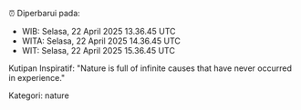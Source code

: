 ⏰ Diperbarui pada:
- WIB: Selasa, 22 April 2025 13.36.45 UTC
- WITA: Selasa, 22 April 2025 14.36.45 UTC
- WIT: Selasa, 22 April 2025 15.36.45 UTC

Kutipan Inspiratif:
"Nature is full of infinite causes that have never occurred in experience."


Kategori: nature

